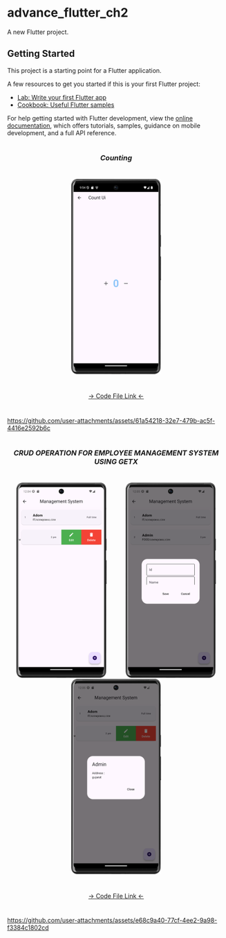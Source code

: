 # advance_flutter_ch2

A new Flutter project.

## Getting Started

This project is a starting point for a Flutter application.

A few resources to get you started if this is your first Flutter project:

- [Lab: Write your first Flutter app](https://docs.flutter.dev/get-started/codelab)
- [Cookbook: Useful Flutter samples](https://docs.flutter.dev/cookbook)

For help getting started with Flutter development, view the
[online documentation](https://docs.flutter.dev/), which offers tutorials,
samples, guidance on mobile development, and a full API reference.


###
<h1></h1>
<h3 align="center"><i>Counting</i></h3>
<h1></h1>
<div align="center">
<img src="https://github.com/Prafulpatnecha/advance_flutter_ch2/blob/master/count_image.png" height=450px hspace=20>

</div>

<h1></h1>
<div align="center">
<a href="https://github.com/Prafulpatnecha/advance_flutter_ch2/blob/master/lib/view/counter_screen/counter_page.dart">-> Code File Link <-</a>
</div>
<h1></h1>


https://github.com/user-attachments/assets/61a54218-32e7-479b-ac5f-4416e2592b6c

###
<h1></h1>
<h3 align="center"><i>CRUD OPERATION FOR EMPLOYEE MANAGEMENT SYSTEM USING GETX</i></h3>
<h1></h1>
<div align="center">
<img src="https://github.com/Prafulpatnecha/advance_flutter_ch2/blob/master/img1.png" height=450px hspace=20>
<img src="https://github.com/Prafulpatnecha/advance_flutter_ch2/blob/master/img2.png" height=450px hspace=20>
<img src="https://github.com/Prafulpatnecha/advance_flutter_ch2/blob/master/img3.png" height=450px hspace=20>

</div>

<h1></h1>
<div align="center">
<a href="https://github.com/Prafulpatnecha/advance_flutter_ch2/tree/master/lib/view/management_system">-> Code File Link <-</a>
</div>
<h1></h1>


https://github.com/user-attachments/assets/e68c9a40-77cf-4ee2-9a98-f3384c1802cd

